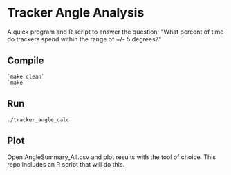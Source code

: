 # Tracker Angle Analysis

A quick program and R script to answer the question:
"What percent of time do trackers spend within the range of +/- 5 degrees?"

## Compile

    `make clean`
    `make

## Run

    ./tracker_angle_calc

## Plot

Open AngleSummary_All.csv and plot results with the tool of choice.
This repo includes an R script that will do this.
